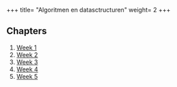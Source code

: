 +++
title= "Algoritmen en datasctructuren"
weight= 2
+++

## Chapters

1. [Week 1](/courses/algoritmen-en-datastructuren/week-1)
2. [Week 2](/courses/algoritmen-en-datastructuren/week-2)
3. [Week 3](/courses/algoritmen-en-datastructuren/week-3)
4. [Week 4](/courses/algoritmen-en-datastructuren/week-4)
5. [Week 5](/courses/algoritmen-en-datastructuren/week-5)
